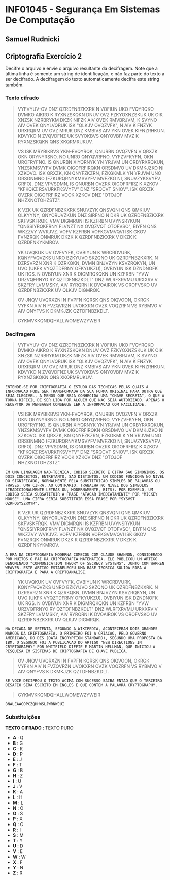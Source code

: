# INF01045 - Segurança Em Sistemas De Computação

## Samuel Rudnicki

## Criptografia Exercício 2

Decifre o arquivo e envie o arquivo resultante da decifragem. Note que a última linha é somente um string de identificação, e não faz parte do texto a ser decifrado. A decifragem do texto automaticamente decifra este string também.

### Texto cifrado

> VYFVYUV-OV DNZ QZRDFNBZKXRK N VOFIUN UKO FVQYRQKO DVMKO AIKRO K RYXNZSKQKN
> DNUV OVZ FZKYOXNZSKUK UK OIK XNZSK NZRBRYKM DKZK NIFZK AIV OVEK RMVBRJVM,
> K SVYNO AIV OVEK QNYLVQRUK ISK "QLKJV OVQZVFK", N AIV K FNZYK URXRQRM UV
> OVZ MRUK DNZ KMBIVS AIV YKN OVEK KIFNZRHKUN. KDVYKO N ZVQVDFNZ UK SVYOKBVS
> QNYOVBIV MVZ K RYXNZSKQKN QNS XKQRMRUKUV.
> 
> VS ISK MRYBIKBVS YKN-FVQYRQK, QNURBN OVQZVFN V QRXZK OKN ORYNYRSNO. NO UNRO
> QNYQVRFNO, VYFZVFKYFN, OKN UROFRYFNO. IS QNURBN XIYQRNYK YN YRJVM UN ORBYRXRQKUN,
> YNZSKMSVYFV DVMK OIGOFRFIRQKN ORSDMVO UV DKMKJZKO NI XZKOVO. ISK QRXZK, KN
> QNYFZKZRN, FZKGKMLK YN YRJVM UNO ORSGNMNO (FZKURQRNYKMSVYFV MVFZKO NI, SNUVZYKSVYFV,
> GRFO). DNZ VPVSDMN, IS QNURBN OVZRK OIGOFRFIRZ K XZKOV "KFKQKZ RSVURKFKSVYFV" DNZ
> "SRQCVT SNIOV". ISK QRXZK OVZRK OIGOFRFIRZ VOOK XZKOV DNZ "OTOJOF NHZXNOTOHZSTZ".
> 
> K VZK UK QZRDFNBZKXRK SNUVZYK QNSVQNI QNS QMKIUV OLKYYNY, QNYORUVZKUN DNZ SIRFNO
> N DKR UK QZRDFNBZKXRK SKFVSKFRQK. VMV DIGMRQNI IS KZFRBN UVYNSRYKUN "QNSSIYRQKFRNY
> FLVNZT NX OVQZVQT OTOFVSO", EIYFN QNS WKZZVY WVKJVZ. VOFV KZFRBN VOFKGVMVQVI ISK
> GKOV FVNZRQK ONMRUK DKZK K QZRDFNBZKXRK V DKZK K QZRDFNKYKMROV. 
> 
> YK UVQKUK UV OVFVYFK, OVBIYUN K WRCRDVURK, KQNYFVQVZKS UNRO BZKYUVO SKZQNO UK
> QZRDFNBZKXRK. N DZRSVRZN XNR K QZRKQKN, DVMN BNJVZYN KSVZRQKYN, UN UVO
> (UKFK VYQZTDFRNY OFKYUKZU), OVBIYUN ISK DZNDNOFK UK RGS. N OVBIYUN XNR K 
> DIGMRQKQKN UN KZFRBN "YVW URZVQFRNYO RY QZTDFNBZKDLT" DNZ WLRFXRVMU URXXRV
> V SKZFRY LVMMSKY, AIV RYRQRNI K DVOAIROK VS OROFVSKO UV QZRDFNBZKXRK UV QLKJV DIGMRQK.
> 
> OV JNQV UVQRXZNI N FVPFN KQRSK QNS OIQVOON, OKRGK VYFKN AIV N FVZQVRZN
> UVOKXRN OVZK VOQZRFN VS RYBMVO V AIV QNYFVS K DKMKJZK QZTDFNBZKDLT.
> 
> 
> GYKMVKKQNDQHALLWOMEWZYWEIR

### Decifragem

> VYFVYUV-OV DNZ QZRDFNBZKXRK N VOFIUN UKO FVQYRQKO DVMKO AIKRO K RYXNZSKQKN
> DNUV OVZ FZKYOXNZSKUK UK OIK XNZSK NZRBRYKM DKZK NIFZK AIV OVEK RMVBRJVM,
> K SVYNO AIV OVEK QNYLVQRUK ISK "QLKJV OVQZVFK", N AIV K FNZYK URXRQRM UV
> OVZ MRUK DNZ KMBIVS AIV YKN OVEK KIFNZRHKUN. KDVYKO N ZVQVDFNZ UK SVYOKBVS
> QNYOVBIV MVZ K RYXNZSKQKN QNS XKQRMRUKUV.

    ENTENDE-SE POR CRIPTOGRAFIA O ESTUDO DAS TECNICAS PELAS QUAIS A INFORMACAO PODE SER TRANSFORMADA DA SUA FORMA ORIGINAL PARA OUTRA QUE SEJA ILEGIVEL, A MENOS QUE SEJA CONHECIDA UMA "CHAVE SECRETA", O QUE A TORNA DIFICIL DE SER LIDA POR ALGUEM QUE NAO SEJA AUTORIZADO. APENAS O RECEPTOR DA MENSAGEM CONSEGUE LER A INFORMACAO COM FACILIDADE.

> VS ISK MRYBIKBVS YKN-FVQYRQK, QNURBN OVQZVFN V QRXZK OKN ORYNYRSNO. NO UNRO
> QNYQVRFNO, VYFZVFKYFN, OKN UROFRYFNO. IS QNURBN XIYQRNYK YN YRJVM UN ORBYRXRQKUN,
> YNZSKMSVYFV DVMK OIGOFRFIRQKN ORSDMVO UV DKMKJZKO NI XZKOVO. ISK QRXZK, KN
> QNYFZKZRN, FZKGKMLK YN YRJVM UNO ORSGNMNO (FZKURQRNYKMSVYFV MVFZKO NI, SNUVZYKSVYFV,
> GRFO). DNZ VPVSDMN, IS QNURBN OVZRK OIGOFRFIRZ K XZKOV "KFKQKZ RSVURKFKSVYFV" DNZ
> "SRQCVT SNIOV". ISK QRXZK OVZRK OIGOFRFIRZ VOOK XZKOV DNZ "OTOJOF NHZXNOTOHZSTZ".

    EM UMA LINGUAGEM NAO-TECNICA, CODIGO SECRETO E CIFRA SAO SINONIMOS. OS DOIS CONCEITOS, ENTRETANTO, SAO DISTINTOS. UM CODIGO FUNCIONA NO NIVEL DO SIGNIFICADO, NORMALMENTE PELA SUBSTITUICAO SIMPLES DE PALAVRAS OU FRASES. UMA CIFRA, AO CONTRARIO, TRABALHA NO NIVEL DOS SIMBOLOS (TRADICIONALMENTE LETRAS OU, MODERNAMENTE, BITS). POR EXEMPLO, UM CODIGO SERIA SUBSATITUIR A FRASE "ATACAR IMEDIATAMENTE" POR "MICKEY MOUSE". UMA CIFRA SERIA SUBSTITUIR ESSA FRASE POR "SYSVST OZRFOSYSZRMYR". 

> K VZK UK QZRDFNBZKXRK SNUVZYK QNSVQNI QNS QMKIUV OLKYYNY, QNYORUVZKUN DNZ SIRFNO
> N DKR UK QZRDFNBZKXRK SKFVSKFRQK. VMV DIGMRQNI IS KZFRBN UVYNSRYKUN "QNSSIYRQKFRNY
> FLVNZT NX OVQZVQT OTOFVSO", EIYFN QNS WKZZVY WVKJVZ. VOFV KZFRBN VOFKGVMVQVI ISK
> GKOV FVNZRQK ONMRUK DKZK K QZRDFNBZKXRK V DKZK K QZRDFNKYKMROV. 

    A ERA DA CRIPTOGRAFIA MODERNA COMECOU COM CLAUDE SHANNON, CONSIDERADO POR MUITOS O PAI DA CRIPTOGRAFIA MATEMATICA. ELE PUBLICOU UM ARTIGO DENOMINADO "COMMUNICATION THEORY OF SECRECY SYSTEMS", JUNTO COM WARREN WEAVER. ESTE ARTIGO ESTABELECEU UMA BASE TEORICA SOLIDA PARA A CRIPTOGRAFIA E PARA A CRIPTOANALISE.

> YK UVQKUK UV OVFVYFK, OVBIYUN K WRCRDVURK, KQNYFVQVZKS UNRO BZKYUVO SKZQNO UK
> QZRDFNBZKXRK. N DZRSVRZN XNR K QZRKQKN, DVMN BNJVZYN KSVZRQKYN, UN UVO
> (UKFK VYQZTDFRNY OFKYUKZU), OVBIYUN ISK DZNDNOFK UK RGS. N OVBIYUN XNR K 
> DIGMRQKQKN UN KZFRBN "YVW URZVQFRNYO RY QZTDFNBZKDLT" DNZ WLRFXRVMU URXXRV
> V SKZFRY LVMMSKY, AIV RYRQRNI K DVOAIROK VS OROFVSKO UV QZRDFNBZKXRK UV QLKJV DIGMRQK.

    NA DECADA DE SETENTA, SEGUNDO A WIKIPEDIA, ACONTECERAM DOIS GRANDES MARCOS DA CRIPTOGRAFIA. O PRIMEIRO FOI A CRIACAO, PELO GOVERNO AMERICANO, DO DES (DATA ENCRYPTION STANDARD), SEGUNDO UMA PROPOSTA DA IBM. O SEGUNDO FOI A PUBLICACAO DO ARTIGO "NEW DIRECTIONS IN CRYPTOGRAPHY" POR WHITFIELD DIFFIE E MARTIN HELLMAN, QUE INICIOU A PESQUISA EM SISTEMAS DE CRIPTOGRAFIA DE CHAVE PUBLICA.

> OV JNQV UVQRXZNI N FVPFN KQRSK QNS OIQVOON, OKRGK VYFKN AIV N FVZQVRZN
> UVOKXRN OVZK VOQZRFN VS RYBMVO V AIV QNYFVS K DKMKJZK QZTDFNBZKDLT.

    SE VOCE DECIFROU O TEXTO ACIMA COM SUCESSO SAIBA ENTAO QUE O TERCEIRO DESAFIO SERA ESCRITO EM INGLES E QUE CONTEM A PALAVRA CRYPTOGRAPHY.

> GYKMVKKQNDQHALLWOMEWZYWEIR

    BNALEAACOPCZQHHWSLJWRNWJUI

### Substituições

**TEXTO CIFRADO** : TEXTO PURO

* **A** : Q
* **B** : G
* **C** : K
* **D** : P
* **E** : J
* **F** : T
* **G** : B
* **H** : Z
* **I** : U
* **J** : V
* **K** : A
* **L** : H
* **M** : L
* **N** : O
* **O** : S
* **P** : X
* **Q** : C
* **R** : I
* **S** : M
* **T** : Y
* **U** : D
* **V** : E
* **W** : W
* **X** : F
* **Y** : N
* **Z** : R